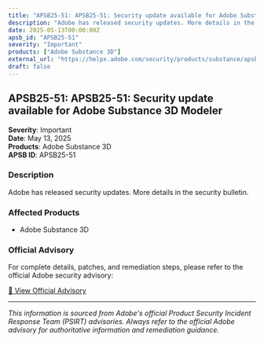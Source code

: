 ```yaml
---
title: "APSB25-51: APSB25-51: Security update available for Adobe Substance 3D Modeler"
description: "Adobe has released security updates. More details in the security bulletin."
date: 2025-05-13T00:00:00Z
apsb_id: "APSB25-51"
severity: "Important"
products: ["Adobe Substance 3D"]
external_url: "https://helpx.adobe.com/security/products/substance/apsb25-51.html"
draft: false
---
```


## APSB25-51: APSB25-51: Security update available for Adobe Substance 3D Modeler

**Severity**: Important  
**Date**: May 13, 2025  
**Products**: Adobe Substance 3D  
**APSB ID**: APSB25-51

### Description

Adobe has released security updates. More details in the security bulletin.

### Affected Products

- Adobe Substance 3D


### Official Advisory

For complete details, patches, and remediation steps, please refer to the official Adobe security advisory:

[🔗 View Official Advisory](https://helpx.adobe.com/security/products/substance/apsb25-51.html)

---

*This information is sourced from Adobe's official Product Security Incident Response Team (PSIRT) advisories. Always refer to the official Adobe advisory for authoritative information and remediation guidance.*
